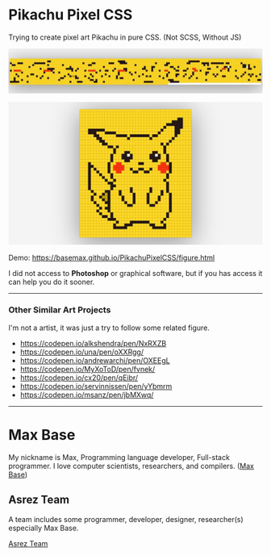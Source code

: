 # Pikachu Pixel CSS

Trying to create pixel art Pikachu in pure CSS. (Not SCSS, Without JS)

[![Pikachu Pixel CSS](header.jpg)](https://basemax.github.io/PikachuPixelCSS/figure.html)

[![Pikachu Pixel CSS](demo.jpg)](https://basemax.github.io/PikachuPixelCSS/figure.html)

Demo: https://basemax.github.io/PikachuPixelCSS/figure.html

I did not access to **Photoshop** or graphical software, but if you has access it can help you do it sooner.

------

### Other Similar Art Projects

I'm not a artist, it was just a try to follow some related figure.

- https://codepen.io/alkshendra/pen/NxRXZB
- https://codepen.io/una/pen/oXXRgg/
- https://codepen.io/andrewarchi/pen/OXEEgL
- https://codepen.io/MyXoToD/pen/fvnek/
- https://codepen.io/cx20/pen/qEibr/
- https://codepen.io/servinnissen/pen/yYbmrm
- https://codepen.io/msanz/pen/jbMXwq/

---------

# Max Base

My nickname is Max, Programming language developer, Full-stack programmer. I love computer scientists, researchers, and compilers. ([Max Base](https://maxbase.org/))

## Asrez Team

A team includes some programmer, developer, designer, researcher(s) especially Max Base.

[Asrez Team](https://www.asrez.com/)

